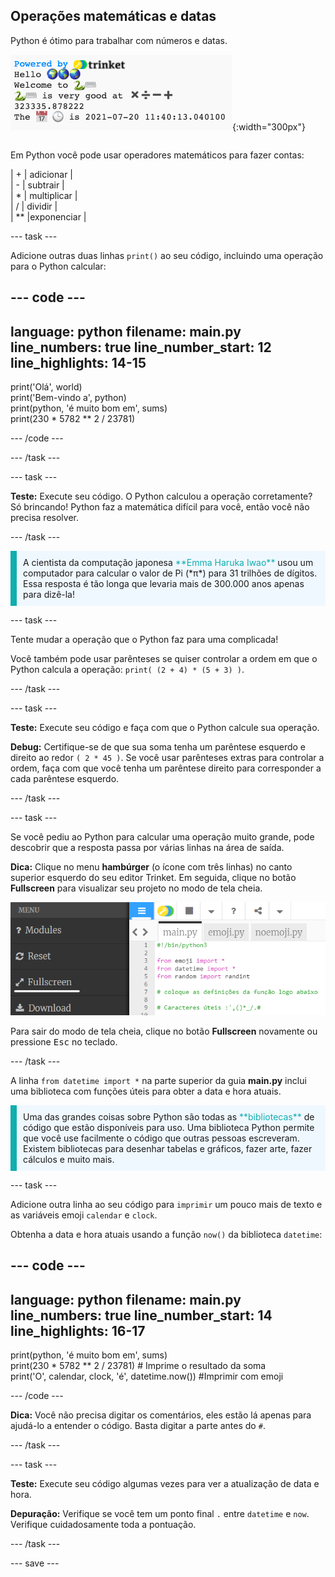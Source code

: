 ## Operações matemáticas e datas

<div style="display: flex; flex-wrap: wrap">
<div style="flex-basis: 200px; flex-grow: 1; margin-right: 15px;">
Python é ótimo para trabalhar com números e datas.
</div>
<div>

![A área de saída com cinco linhas impressas mostrando novas saídas da operação e data atual.](images/sums_dates.png){:width="300px"}

</div>
</div>

Em Python você pode usar operadores matemáticos para fazer contas:

| + | adicionar |   
| - | subtrair |   
| * | multiplicar |   
| / | dividir |   
| ** |exponenciar |

--- task ---

Adicione outras duas linhas `print()` ao seu código, incluindo uma operação para o Python calcular:

--- code ---
---
language: python filename: main.py line_numbers: true line_number_start: 12
line_highlights: 14-15
---

print('Olá', world)   
print('Bem-vindo a', python)   
print(python, 'é muito bom em', sums)   
print(230 * 5782 ** 2 / 23781)

--- /code ---

--- /task ---

--- task ---

**Teste:** Execute seu código. O Python calculou a operação corretamente? Só brincando! Python faz a matemática difícil para você, então você não precisa resolver.

--- /task ---

<p style="border-left: solid; border-width:10px; border-color: #0faeb0; background-color: aliceblue; padding: 10px;">
A cientista da computação japonesa <span style="color: #0faeb0">**Emma Haruka Iwao**</span> usou um computador para calcular o valor de Pi (*π*) para 31 trilhões de dígitos. Essa resposta é tão longa que levaria mais de 300.000 anos apenas para dizê-la! 
</p>

--- task ---

Tente mudar a operação que o Python faz para uma complicada!

Você também pode usar parênteses se quiser controlar a ordem em que o Python calcula a operação: `print( (2 + 4) * (5 + 3) )`.

--- /task ---

--- task ---

**Teste:** Execute seu código e faça com que o Python calcule sua operação.

**Debug:** Certifique-se de que sua soma tenha um parêntese esquerdo e direito ao redor `( 2 * 45 )`. Se você usar parênteses extras para controlar a ordem, faça com que você tenha um parêntese direito para corresponder a cada parêntese esquerdo.

--- /task ---

--- task ---

Se você pediu ao Python para calcular uma operação muito grande, pode descobrir que a resposta passa por várias linhas na área de saída.

**Dica:** Clique no menu **hambúrger** (o ícone com três linhas) no canto superior esquerdo do seu editor Trinket. Em seguida, clique no botão **Fullscreen** para visualizar seu projeto no modo de tela cheia.

![O editor Trinket com menu do lado esquerdo expandido, através do menu de hambúrguer, para mostrar a opção de tela cheia.](images/full_screen.png)

Para sair do modo de tela cheia, clique no botão **Fullscreen** novamente ou pressione <kbd>Esc</kbd> no teclado.

--- /task ---

A linha `from datetime import *` na parte superior da guia **main.py** inclui uma biblioteca com funções úteis para obter a data e hora atuais.

<p style="border-left: solid; border-width:10px; border-color: #0faeb0; background-color: aliceblue; padding: 10px;">
Uma das grandes coisas sobre Python são todas as <span style="color: #0faeb0">**bibliotecas**</span> de código que estão disponíveis para uso. Uma biblioteca Python permite que você use facilmente o código que outras pessoas escreveram. Existem bibliotecas para desenhar tabelas e gráficos, fazer arte, fazer cálculos e muito mais.
</p>

--- task ---

Adicione outra linha ao seu código para `imprimir` um pouco mais de texto e as variáveis emoji `calendar` e `clock`.

Obtenha a data e hora atuais usando a função `now()` da biblioteca `datetime`:

--- code ---
---
language: python filename: main.py line_numbers: true line_number_start: 14
line_highlights: 16-17
---

print(python, 'é muito bom em', sums)    
print(230 * 5782 ** 2 / 23781) # Imprime o resultado da soma     
print('O', calendar, clock, 'é', datetime.now()) #Imprimir com emoji

--- /code ---

**Dica:** Você não precisa digitar os comentários, eles estão lá apenas para ajudá-lo a entender o código. Basta digitar a parte antes do `#`.

--- /task ---

--- task ---

**Teste:** Execute seu código algumas vezes para ver a atualização de data e hora.

**Depuração:** Verifique se você tem um ponto final `.` entre `datetime` e `now`. Verifique cuidadosamente toda a pontuação.

--- /task ---

--- save ---
